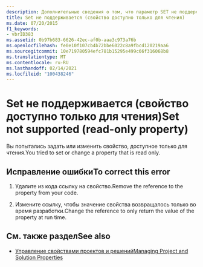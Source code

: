 ```yaml
---
description: Дополнительные сведения о том, что параметр SET не поддерживается (свойство доступно только для чтения).
title: Set не поддерживается (свойство доступно только для чтения)
ms.date: 07/20/2015
f1_keywords:
- vbrID383
ms.assetid: 0b97b683-6626-42ec-af0b-aaa3c973a76b
ms.openlocfilehash: fe0e10f107cb4b72bbe6022c8a9fbcd120219aa6
ms.sourcegitcommit: 10e719780594efc781b15295e499c66f316068b8
ms.translationtype: MT
ms.contentlocale: ru-RU
ms.lasthandoff: 02/14/2021
ms.locfileid: "100438246"
---
```

# <a name="set-not-supported-read-only-property"></a><span data-ttu-id="ca5ff-103">Set не поддерживается (свойство доступно только для чтения)</span><span class="sxs-lookup"><span data-stu-id="ca5ff-103">Set not supported (read-only property)</span></span>

<span data-ttu-id="ca5ff-104">Вы попытались задать или изменить свойство, доступное только для чтения.</span><span class="sxs-lookup"><span data-stu-id="ca5ff-104">You tried to set or change a property that is read only.</span></span>  
  
## <a name="to-correct-this-error"></a><span data-ttu-id="ca5ff-105">Исправление ошибки</span><span class="sxs-lookup"><span data-stu-id="ca5ff-105">To correct this error</span></span>  
  
1. <span data-ttu-id="ca5ff-106">Удалите из кода ссылку на свойство.</span><span class="sxs-lookup"><span data-stu-id="ca5ff-106">Remove the reference to the property from your code.</span></span>  
  
2. <span data-ttu-id="ca5ff-107">Измените ссылку, чтобы значение свойства возвращалось только во время разработки.</span><span class="sxs-lookup"><span data-stu-id="ca5ff-107">Change the reference to only return the value of the property at run time.</span></span>  
  
## <a name="see-also"></a><span data-ttu-id="ca5ff-108">См. также раздел</span><span class="sxs-lookup"><span data-stu-id="ca5ff-108">See also</span></span>

- [<span data-ttu-id="ca5ff-109">Управление свойствами проектов и решений</span><span class="sxs-lookup"><span data-stu-id="ca5ff-109">Managing Project and Solution Properties</span></span>](/visualstudio/ide/managing-project-and-solution-properties)

